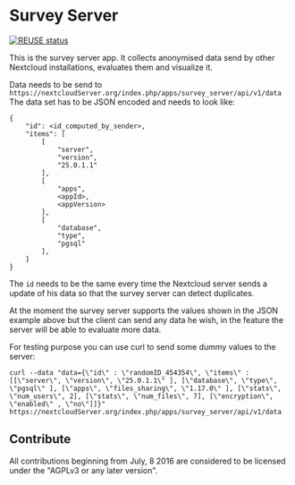# Survey Server

[![REUSE status](https://api.reuse.software/badge/github.com/nextcloud/survey_server)](https://api.reuse.software/info/github.com/nextcloud/survey_server)

This is the survey server app. It collects anonymised
data send by other Nextcloud installations, evaluates them and visualize it.

Data needs to be send to ````https://nextcloudServer.org/index.php/apps/survey_server/api/v1/data````
The data set has to be JSON encoded and needs to look like:

````
{
    "id": <id_computed_by_sender>,
    "items": [
        [
            "server",
            "version",
            "25.0.1.1"
        ],
        [
            "apps",
            <appId>,
            <appVersion>
        ],
        [
            "database",
            "type",
            "pgsql"
        ],
    ]
}
````

The ````id```` needs to be the same every time the Nextcloud server sends a update
of his data so that the survey server can detect duplicates.

At the moment the survey server supports the values shown in the JSON
example above but the client can send any data he wish, in the feature the server
will be able to evaluate more data.

For testing purpose you can use curl to send some dummy values to the server:

````
curl --data "data={\"id\" : \"randomID_454354\", \"items\" : [[\"server\", \"version\", \"25.0.1.1\" ], [\"database\", \"type\", \"pgsql\" ], [\"apps\", \"files_sharing\", \"1.17.0\" ], [\"stats\", \"num_users\", 2], [\"stats\", \"num_files\", 7], [\"encryption\", \"enabled\" , \"no\"]]}" https://nextcloudServer.org/index.php/apps/survey_server/api/v1/data
````

## Contribute

All contributions beginning from July, 8 2016 are considered to be licensed under the "AGPLv3 or any later version".
